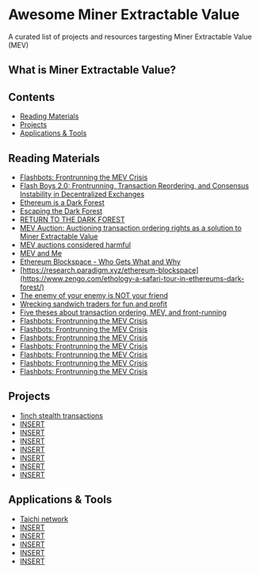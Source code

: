 # Awesome Miner Extractable Value

A curated list of projects and resources targesting Miner Extractable Value (MEV)

## What is Miner Extractable Value?

## Contents

- [Reading Materials](#reading-materials)
- [Projects](#projects)
- [Applications & Tools](#applications-tools)

<a name="reading-materials" />

## Reading Materials

- [Flashbots: Frontrunning the MEV Crisis](https://medium.com/flashbots/frontrunning-the-mev-crisis-40629a613752)
- [Flash Boys 2.0: Frontrunning, Transaction Reordering, and Consensus Instability in Decentralized Exchanges](https://arxiv.org/abs/1904.05234)
- [Ethereum is a Dark Forest](https://medium.com/@danrobinson/ethereum-is-a-dark-forest-ecc5f0505dff)
- [Escaping the Dark Forest](https://samczsun.com/escaping-the-dark-forest/)
- [RETURN TO THE DARK FOREST](https://www.rekt.news/return-to-the-dark-forest/)
- [MEV Auction: Auctioning transaction ordering rights as a solution to Miner Extractable Value](https://ethresear.ch/t/mev-auction-auctioning-transaction-ordering-rights-as-a-solution-to-miner-extractable-value/6788)
- [MEV auctions considered harmful](https://medium.com/offchainlabs/mev-auctions-considered-harmful-fa72f61a40ea)
- [MEV and Me](https://research.paradigm.xyz/MEV)
- [Ethereum Blockspace - Who Gets What and Why](https://research.paradigm.xyz/ethereum-blockspace)
- [https://research.paradigm.xyz/ethereum-blockspace](https://www.zengo.com/ethology-a-safari-tour-in-ethereums-dark-forest/)
- [The enemy of your enemy is NOT your friend](https://fiona.mirror.xyz/QXdCOAggA5g_j5R_JpO-V5LqK89EbimnYIV6c2rOsT0)
- [Wrecking sandwich traders for fun and profit](https://github.com/Defi-Cartel/salmonella)
- [Five theses about transaction ordering, MEV, and front-running](https://medium.com/offchainlabs/five-theses-about-transaction-ordering-mev-and-front-running-5ebf52bc0cbe)
- [Flashbots: Frontrunning the MEV Crisis](https://medium.com/flashbots/frontrunning-the-mev-crisis-40629a613752)
- [Flashbots: Frontrunning the MEV Crisis](https://medium.com/flashbots/frontrunning-the-mev-crisis-40629a613752)
- [Flashbots: Frontrunning the MEV Crisis](https://medium.com/flashbots/frontrunning-the-mev-crisis-40629a613752)
- [Flashbots: Frontrunning the MEV Crisis](https://medium.com/flashbots/frontrunning-the-mev-crisis-40629a613752)
- [Flashbots: Frontrunning the MEV Crisis](https://medium.com/flashbots/frontrunning-the-mev-crisis-40629a613752)
- [Flashbots: Frontrunning the MEV Crisis](https://medium.com/flashbots/frontrunning-the-mev-crisis-40629a613752)
- [Flashbots: Frontrunning the MEV Crisis](https://medium.com/flashbots/frontrunning-the-mev-crisis-40629a613752)

<a name="projects" />

## Projects

- [1inch stealth transactions](LINK)
- [INSERT](LINK)
- [INSERT](LINK)
- [INSERT](LINK)
- [INSERT](LINK)
- [INSERT](LINK)
- [INSERT](LINK)
- [INSERT](LINK)

<a name="applications-tools" />

## Applications & Tools

- [Taichi network](LINK)
- [INSERT](LINK)
- [INSERT](LINK)
- [INSERT](LINK)
- [INSERT](LINK)
- [INSERT](LINK)
